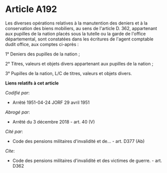# Article A192

Les diverses opérations relatives à la manutention des deniers et à la conservation des biens mobiliers, au sens de l'article
D. 362, appartenant aux pupilles de la nation placés sous la tutelle ou la garde de l'office départemental, sont constatées
dans les écritures de l'agent comptable dudit office, aux comptes ci-après :

1° Deniers des pupilles de la nation ;

2° Titres, valeurs et objets divers appartenant aux pupilles de la nation ;

3° Pupilles de la nation, L/C de titres, valeurs et objets divers.

**Liens relatifs à cet article**

_Codifié par_:

  - Arrêté 1951-04-24 JORF 29 avril 1951

_Abrogé par_:

  - Arrêté du 3 décembre 2018 - art. 40 (V)

_Cité par_:

  - Code des pensions militaires d'invalidité et de... - art. D377 (Ab)

_Cite_:

  - Code des pensions militaires d'invalidité et des victimes de guerre. - art. D362
